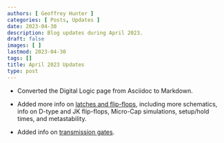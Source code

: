 ```yaml
---
authors: [ Geoffrey Hunter ]
categories: [ Posts, Updates ]
date: 2023-04-30
description: Blog updates during April 2023.
draft: false
images: [ ]
lastmod: 2023-04-30
tags: []
title: April 2023 Updates
type: post
---
```


* Converted the Digital Logic page from Asciidoc to Markdown.

* Added more info on [latches and flip-flops](/electronics/circuit-design/digital-logic/latches-and-flip-flops/), including more schematics, info on D-type and JK flip-flops, Micro-Cap simulations, setup/hold times, and metastability.

* Added info on [transmission gates](/electronics/components/analogue-switches-transmission-gates/#transmission-gates).
